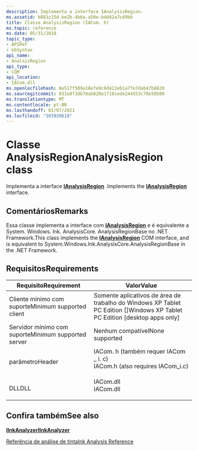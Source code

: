 ```yaml
---
description: Implementa a interface IAnalysisRegion.
ms.assetid: b881c15d-be2b-4b6a-a50e-bdd42a7cd9bb
title: Classe AnalysisRegion (IACom. h)
ms.topic: reference
ms.date: 05/31/2018
topic_type:
- APIRef
- kbSyntax
api_name:
- AnalsisRegion
api_type:
- COM
api_location:
- IACom.dll
ms.openlocfilehash: 6e517f509a18efe9c6d413eb1a7fe7dab47b8820
ms.sourcegitcommit: 831e8f3db78ab820e1710cede244553c70e50500
ms.translationtype: MT
ms.contentlocale: pt-BR
ms.lasthandoff: 01/07/2021
ms.locfileid: "103920618"
---
```

# <a name="analysisregion-class"></a><span data-ttu-id="ace62-103">Classe AnalysisRegion</span><span class="sxs-lookup"><span data-stu-id="ace62-103">AnalysisRegion class</span></span>

<span data-ttu-id="ace62-104">Implementa a interface [**IAnalysisRegion**](ianalysisregion.md) .</span><span class="sxs-lookup"><span data-stu-id="ace62-104">Implements the [**IAnalysisRegion**](ianalysisregion.md) interface.</span></span>

## <a name="remarks"></a><span data-ttu-id="ace62-105">Comentários</span><span class="sxs-lookup"><span data-stu-id="ace62-105">Remarks</span></span>

<span data-ttu-id="ace62-106">Essa classe implementa a interface com [**IAnalysisRegion**](ianalysisregion.md) e é equivalente a System. Windows. Ink. AnalysisCore. AnalysisRegionBase no .NET Framework.</span><span class="sxs-lookup"><span data-stu-id="ace62-106">This class implements the [**IAnalysisRegion**](ianalysisregion.md) COM interface, and is equivalent to System.Windows.Ink.AnalysisCore.AnalysisRegionBase in the .NET Framework.</span></span>

## <a name="requirements"></a><span data-ttu-id="ace62-107">Requisitos</span><span class="sxs-lookup"><span data-stu-id="ace62-107">Requirements</span></span>



| <span data-ttu-id="ace62-108">Requisito</span><span class="sxs-lookup"><span data-stu-id="ace62-108">Requirement</span></span> | <span data-ttu-id="ace62-109">Valor</span><span class="sxs-lookup"><span data-stu-id="ace62-109">Value</span></span> |
|-------------------------------------|---------------------------------------------------------------------------------------------------------------|
| <span data-ttu-id="ace62-110">Cliente mínimo com suporte</span><span class="sxs-lookup"><span data-stu-id="ace62-110">Minimum supported client</span></span><br/> | <span data-ttu-id="ace62-111">Somente aplicativos de área de trabalho do Windows XP Tablet PC Edition \[\]</span><span class="sxs-lookup"><span data-stu-id="ace62-111">Windows XP Tablet PC Edition \[desktop apps only\]</span></span><br/>                                                 |
| <span data-ttu-id="ace62-112">Servidor mínimo com suporte</span><span class="sxs-lookup"><span data-stu-id="ace62-112">Minimum supported server</span></span><br/> | <span data-ttu-id="ace62-113">Nenhum compatível</span><span class="sxs-lookup"><span data-stu-id="ace62-113">None supported</span></span><br/>                                                                                     |
| <span data-ttu-id="ace62-114">parâmetro</span><span class="sxs-lookup"><span data-stu-id="ace62-114">Header</span></span><br/>                   | <dl> <span data-ttu-id="ace62-115"><dt>IACom. h (também requer IACom \_ i. c)</dt></span><span class="sxs-lookup"><span data-stu-id="ace62-115"><dt>IACom.h (also requires IACom\_i.c)</dt></span></span> </dl> |
| <span data-ttu-id="ace62-116">DLL</span><span class="sxs-lookup"><span data-stu-id="ace62-116">DLL</span></span><br/>                      | <dl> <span data-ttu-id="ace62-117"><dt>IACom.dll</dt></span><span class="sxs-lookup"><span data-stu-id="ace62-117"><dt>IACom.dll</dt></span></span> </dl>                          |



## <a name="see-also"></a><span data-ttu-id="ace62-118">Confira também</span><span class="sxs-lookup"><span data-stu-id="ace62-118">See also</span></span>

<dl> <dt>

[<span data-ttu-id="ace62-119">**IInkAnalyzer**</span><span class="sxs-lookup"><span data-stu-id="ace62-119">**IInkAnalyzer**</span></span>](iinkanalyzer.md)
</dt> <dt>

[<span data-ttu-id="ace62-120">Referência de análise de tinta</span><span class="sxs-lookup"><span data-stu-id="ace62-120">Ink Analysis Reference</span></span>](ink-analysis-reference.md)
</dt> </dl>

 

 




